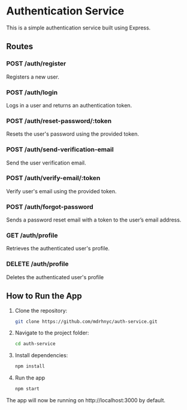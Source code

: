 # Authentication Service

This is a simple authentication service built using Express.

## Routes

### POST /auth/register
Registers a new user.

### POST /auth/login
Logs in a user and returns an authentication token.

### POST /auth/reset-password/:token
Resets the user's password using the provided token.

### POST /auth/send-verification-email
Send the user verification email.

### POST /auth/verify-email/:token
Verify user's email using the provided token.

### POST /auth/forgot-password
Sends a password reset email with a token to the user’s email address.

### GET /auth/profile
Retrieves the authenticated user's profile.

### DELETE /auth/profile
Deletes the authenticated user's profile

## How to Run the App

1. Clone the repository:
   ```bash
   git clone https://github.com/mdrhnyc/auth-service.git

2. Navigate to the project folder:
    ```bash
    cd auth-service

3. Install dependencies:
    ```bash
    npm install

4. Run the app
    ```bash
    npm start

The app will now be running on http://localhost:3000 by default.

